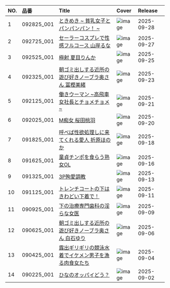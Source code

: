 |NO.|品番|Title|Cover|Release|
|:---|:---|:---|:---|:---|
1|092825_001|[ときめき ~ 貧乳女子とパンパンパン！ ~](https://www.avmoive.top/index.php/archives/59946/)|![image](https://www.1pondo.tv/assets/sample/092825_001/str.jpg)|2025-09-28
2|092725_001|[セーラーコスプレで性感フルコース 山岸るな](https://www.avmoive.top/index.php/archives/59947/)|![image](https://www.1pondo.tv/assets/sample/092725_001/str.jpg)|2025-09-27
3|092525_001|[極射 夏目りんか](https://www.avmoive.top/index.php/archives/59932/)|![image](https://www.1pondo.tv/assets/sample/092525_001/str.jpg)|2025-09-25
4|092325_001|[朝ゴミ出しする近所の遊び好きノーブラ奥さん 冨樫美緒](https://www.avmoive.top/index.php/archives/59851/)|![image](https://www.1pondo.tv/assets/sample/092325_001/str.jpg)|2025-09-23
5|092125_001|[働きウーマン ~高飛車女社長とチョメチョメ~](https://www.avmoive.top/index.php/archives/59748/)|![image](https://www.1pondo.tv/assets/sample/092125_001/str.jpg)|2025-09-21
6|092025_001|[M痴女 桜田桃羽](https://www.avmoive.top/index.php/archives/59749/)|![image](https://www.1pondo.tv/assets/sample/092025_001/str.jpg)|2025-09-20
7|091825_001|[呼べば性欲処理しに来てくれる愛人 折原ほのか](https://www.avmoive.top/index.php/archives/59750/)|![image](https://www.1pondo.tv/assets/sample/091825_001/str.jpg)|2025-09-18
8|091625_001|[童貞チンポを食らう熟女OL](https://www.avmoive.top/index.php/archives/59751/)|![image](https://www.1pondo.tv/assets/sample/091625_001/str.jpg)|2025-09-16
9|091325_001|[3P殉愛調教](https://www.avmoive.top/index.php/archives/59678/)|![image](https://www.1pondo.tv/assets/sample/091325_001/str.jpg)|2025-09-13
10|091125_001|[トレンチコートの下はきわどい下着で！](https://www.avmoive.top/index.php/archives/59651/)|![image](https://www.1pondo.tv/assets/sample/091125_001/str.jpg)|2025-09-11
11|090925_001|[下の治療専門歯科の淫らな女医](https://www.avmoive.top/index.php/archives/59652/)|![image](https://www.1pondo.tv/assets/sample/090925_001/str.jpg)|2025-09-09
12|090625_001|[朝ゴミ出しする近所の遊び好きノーブラ奥さん 白石ゆり](https://www.avmoive.top/index.php/archives/59545/)|![image](https://www.1pondo.tv/assets/sample/090625_001/str.jpg)|2025-09-06
13|090425_001|[露出ギリギリの競泳水着でイケメン男子を漁る肉食女たち](https://www.avmoive.top/index.php/archives/59537/)|![image](https://www.1pondo.tv/assets/sample/090425_001/str.jpg)|2025-09-04
14|090225_001|[ひなのオッパイどう？](https://www.avmoive.top/index.php/archives/59475/)|![image](https://www.1pondo.tv/assets/sample/090225_001/str.jpg)|2025-09-02